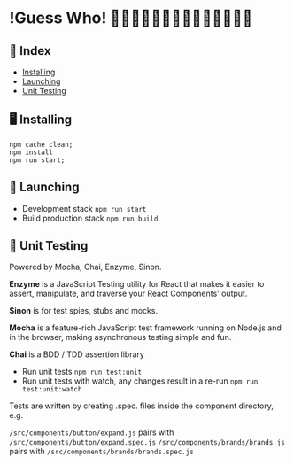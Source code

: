 !Guess Who! 👳🏼‍👷🏻‍👮🏾👼🏽👩🏽👱🏻👦🏿
====


## 📕 Index
 * [Installing](#installing)
 * [Launching](#launching)
 * [Unit Testing](#unit-tests)


## 🖥 <a name="installing">Installing</a>
```
npm cache clean;
npm install
npm run start;
```

## 🚀 <a name="launching">Launching</a>
* Development stack ```npm run start```
* Build production stack ```npm run build```

## 💪 <a name="unit-testing">Unit Testing</a>
Powered by Mocha, Chai, Enzyme, Sinon.

**Enzyme** is a JavaScript Testing utility for React that makes it easier to assert, manipulate, and traverse your React Components' output.

**Sinon** is for test spies, stubs and mocks.

**Mocha** is a feature-rich JavaScript test framework running on Node.js and in the browser, making asynchronous testing simple and fun.

**Chai** is a BDD / TDD assertion library

* Run unit tests ```npm run test:unit```
* Run unit tests with watch, any changes result in a re-run ```npm run test:unit:watch```

Tests are written by creating .spec. files inside the component directory, e.g.

```/src/components/button/expand.js``` pairs with ```/src/components/button/expand.spec.js```
```/src/components/brands/brands.js``` pairs with ```/src/components/brands/brands.spec.js```
